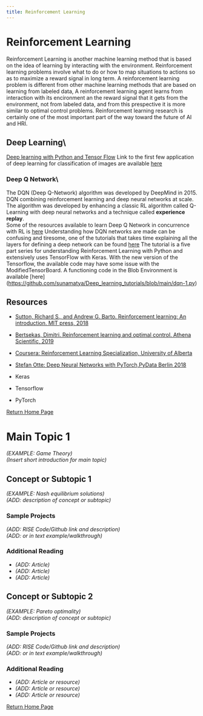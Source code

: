 ```yaml
---
title: Reinforcement Learning
---
```

# Reinforcement Learning
Reinforcement Learning is another machine learning method that is based on the idea of learning by interacting with the environment. Reinforcement learning problems involve what to do or how to map situations to actions so as to maximize a reward signal in long term. A reinforcement learning problem is different from other machine learning methods that are based on learning from labeled data, A reinforcement learning agent learns from interaction with its encironment an the reward signal that it gets from the environment, not from labeled data, and from this prespective it is more similar to optimal control problems.
Reinforcement learning research is certainly one of the most important part of the way toward the future of AI and HRI.
## Deep Learning\

[Deep learning with Python and Tensor Flow](https://pythonprogramming.net/introduction-deep-learning-python-tensorflow-keras/)
Link to the first few application of deep learning for classification of images are available [here](https://github.com/sunamatya/Deep_learning_tutorials)

### Deep Q Network\
The DQN (Deep Q-Network) algorithm was developed by DeepMind in 2015.
 DQN combining reinforcement learning and deep neural networks at scale. 
 The algorithm was developed by enhancing a classic RL algorithm called Q-Learning with deep neural networks and a technique called **experience replay**.\
 Some of the resources available to learn Deep Q Network in concurrence with RL is [here](https://www.tensorflow.org/agents/tutorials/0_intro_rl)
 Understanding how DQN networks are made can be confusing and tiresome, one of the tutorials that takes time explaining all the layers for defining a deep network
 can be found [here](https://pythonprogramming.net/deep-q-learning-dqn-reinforcement-learning-python-tutorial/)
 The tutorial is a five part series for understanding Reinforcement Learning with Python and extensively uses TensorFlow with Keras.
 With the new version of the Tensorflow, the available code may have some issue with the ModifiedTensorBoard. A functioning code in the Blob Environment is available [here] (https://github.com/sunamatya/Deep_learning_tutorials/blob/main/dqn-1.py)
 
 
 ## Resources
 
* [Sutton, Richard S., and Andrew G. Barto. Reinforcement learning: An introduction. MIT press, 2018](https://books.google.com/books?hl=en&lr=&id=uWV0DwAAQBAJ&oi=fnd&pg=PR7&dq=reinforcement+learning+an+introduction&ots=mirJs20_p7&sig=CPyQ81-FJiYSX3Pey3cj6v7nXZA#v=onepage&q=reinforcement%20learning%20an%20introduction&f=false)
 
* [ Bertsekas, Dimitri. Reinforcement learning and optimal control. Athena Scientific, 2019](https://books.google.com/books?hl=en&lr=&id=2f85EAAAQBAJ&oi=fnd&pg=PR1&dq=REINFORCEMENT+LEARNING+AND+OPTIMAL+CONTROL.+BOOKS&ots=tgbnQA_HJ4&sig=e4XLUf30DS88Ih2qZCT-u-j0RFU#v=onepage&q=REINFORCEMENT%20LEARNING%20AND%20OPTIMAL%20CONTROL.%20BOOKS&f=false)
  
* [Coursera: Reinforcement Learning Specialization, University of Alberta](https://www.coursera.org/specializations/reinforcement-learning)
  
* [Stefan Otte: Deep Neural Networks with PyTorch,PyData Berlin 2018](https://youtu.be/_H3aw6wkCv0)

* Keras
* Tensorflow
* PyTorch
 



[Return Home Page](../index.md)
# Main Topic 1 
*(EXAMPLE: Game Theory)* \
*(Insert short introduction for main topic)*

## Concept or Subtopic 1
*(EXAMPLE: Nash equilibrium solutions)*\
*(ADD: description of concept or subtopic)*

### Sample Projects
*(ADD: RISE Code/Github link and description)*\
*(ADD: or in text example/walkthrough)*
 
### Additional Reading
+ *(ADD: Article)*
+ *(ADD: Article)*
+ *(ADD: Article)*


## Concept or Subtopic 2
*(EXAMPLE: Pareto optimality)*\
*(ADD: description of concept or subtopic)*

### Sample Projects
*(ADD: RISE Code/Github link and description)*\
*(ADD: or in text example/walkthrough)*

### Additional Reading
+ *(ADD: Article or resource)*
+ *(ADD: Article or resource)*
+ *(ADD: Article or resource)*

[Return Home Page](../index.md)
